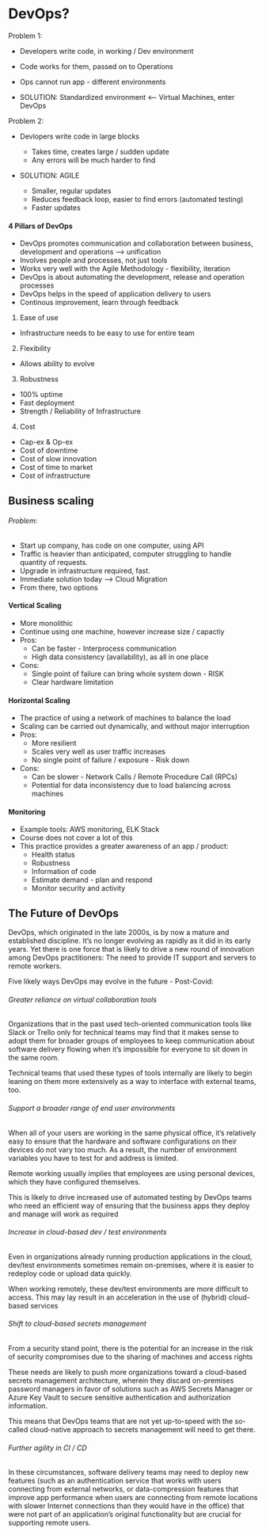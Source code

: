 # DevOps?

Problem 1:
- Developers write code, in working / Dev environment
- Code works for them, passed on to Operations
- Ops cannot run app - different environments

- SOLUTION: Standardized environment <-- Virtual Machines, enter DevOps

Problem 2:
- Devlopers write code in large blocks
  - Takes time, creates large / sudden update
  - Any errors will be much harder to find

- SOLUTION: AGILE
  - Smaller, regular updates
  - Reduces feedback loop, easier to find errors (automated testing)
  - Faster updates



#### 4 Pillars of DevOps

- DevOps promotes communication and collaboration between business, development and operations --> unification
- Involves people and processes, not just tools
- Works very well with the Agile Methodology - flexibility, iteration
- DevOps is about automating the development, release and operation processes
- DevOps helps in the speed of application delivery to users
- Continous improvement, learn through feedback

1) Ease of use
  - Infrastructure needs to be easy to use for entire team

2) Flexibility
  - Allows ability to evolve

3) Robustness
  - 100% uptime
  - Fast deployment
  - Strength / Reliability of Infrastructure

4) Cost
  - Cap-ex & Op-ex
  - Cost of downtime
  - Cost of slow innovation
  - Cost of time to market
  - Cost of infrastructure

## Business scaling

###### Problem:

- Start up company, has code on one computer, using API
- Traffic is heavier than anticipated, computer struggling to handle quantity of requests.
- Upgrade in infrastructure required, fast.
- Immediate solution today --> Cloud Migration
- From there, two options

#### Vertical Scaling

- More monolithic
- Continue using one machine, however increase size / capactiy
- Pros:
  - Can be faster - Interprocess communication
  - High data consistency (availability), as all in one place
- Cons:
  - Single point of failure can bring whole system down - RISK
  - Clear hardware limitation

#### Horizontal Scaling

- The practice of using a network of machines to balance the load
- Scaling can be carried out dynamically, and without major interruption
- Pros:
  - More resilient
  - Scales very well as user traffic increases
  - No single point of failure / exposure - Risk down
- Cons:
  - Can be slower - Network Calls / Remote Procedure Call (RPCs)
  - Potential for data inconsistency due to load balancing across machines


#### Monitoring

- Example tools: AWS monitoring, ELK Stack
- Course does not cover a lot of this
- This practice provides a greater awareness of an app / product:
  - Health status
  - Robustness
  - Information of code
  - Estimate demand - plan and respond
  - Monitor security and activity



## The Future of DevOps

DevOps, which originated in the late 2000s, is by now a mature and established discipline. It’s no longer evolving as rapidly as it did in its early years. Yet there is one force that is likely to drive a new round of innovation among DevOps practitioners: The need to provide IT support and servers to remote workers.

Five likely ways DevOps may evolve in the future - Post-Covid:


###### Greater reliance on virtual collaboration tools

Organizations that in the past used tech-oriented communication tools like Slack or Trello only for technical teams may find that it makes sense to adopt them for broader groups of employees to keep communication about software delivery flowing when it’s impossible for everyone to sit down in the same room.

Technical teams that used these types of tools internally are likely to begin leaning on them more extensively as a way to interface with external teams, too.


###### Support a broader range of end user environments

When all of your users are working in the same physical office, it’s relatively easy to ensure that the hardware and software configurations on their devices do not vary too much. As a result, the number of environment variables you have to test for and address is limited.

Remote working usually implies that employees are using personal devices, which they have configured themselves. 

This is likely to drive increased use of automated testing by DevOps teams who need an efficient way of ensuring that the business apps they deploy and manage will work as required


###### Increase in cloud-based dev / test environments

Even in organizations already running production applications in the cloud, dev/test environments sometimes remain on-premises, where it is easier to redeploy code or upload data quickly.

When working remotely, these dev/test environments are more difficult to access. This may lay result in an acceleration in the use of (hybrid) cloud-based services


###### Shift to cloud-based secrets management

From a security stand point, there is the potential for an increase in the risk of security compromises due to the sharing of machines and access rights

These needs are likely to push more organizations toward a cloud-based secrets management architecture, wherein they discard on-premises password managers in favor of solutions such as AWS Secrets Manager or Azure Key Vault to secure sensitive authentication and authorization information.

This means that DevOps teams that are not yet up-to-speed with the so-called cloud-native approach to secrets management will need to get there.


###### Further agility in CI / CD

In these circumstances, software delivery teams may need to deploy new features (such as an authentication service that works with users connecting from external networks, or data-compression features that improve app performance when users are connecting from remote locations with slower Internet connections than they would have in the office) that were not part of an application’s original functionality but are crucial for supporting remote users.